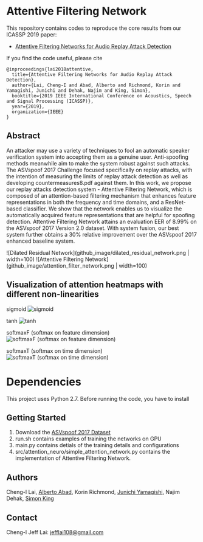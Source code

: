 # Attentive Filtering Network
This repository contains codes to reproduce the core results from our ICASSP 2019 paper: 
* [Attentive Filtering Networks for Audio Replay Attack Detection](https://arxiv.org/abs/1810.13048)
 
If you find the code useful, please cite
```
@inproceedings{lai2018attentive,
  title={Attentive Filtering Networks for Audio Replay Attack Detection},
  author={Lai, Cheng-I and Abad, Alberto and Richmond, Korin and Yamagishi, Junichi and Dehak, Najim and King, Simon},
  booktitle={2019 IEEE International Conference on Acoustics, Speech and Signal Processing (ICASSP)},
  year={2019},
  organization={IEEE}
}
```

## Abstract 
An attacker may use a variety of techniques to fool an automatic speaker verification system into accepting them as a genuine user. Anti-spoofing methods meanwhile aim to make the system robust against such attacks. The ASVspoof 2017 Challenge focused specifically on replay attacks, with the intention of measuring the limits of replay attack detection as well as developing countermeasures8.pdf against them. In this work, we propose our replay attacks detection system - Attentive Filtering Network, which is composed of an attention-based filtering mechanism that enhances feature representations in both the frequency and time domains, and a ResNet-based classifier. We show that the network enables us to visualize the automatically acquired feature representations that are helpful for spoofing detection. Attentive Filtering Network attains an evaluation EER of 8.99% on the ASVspoof 2017 Version 2.0 dataset. With system fusion, our best system further obtains a 30% relative improvement over the ASVspoof 2017 enhanced baseline system.

![Dilated Residual Network](github_image/dilated_residual_network.png | width=100)
![Attentive Filtering Network](github_image/attention_filter_network.png | width=100)

## Visualization of attention heatmaps with different non-linearities
sigmoid
![sigmoid](https://github.com/jefflai108/Attentive-Filtering-Network/raw/master/github_image/sigmoid.png)

tanh
![tanh](https://github.com/jefflai108/Attentive-Filtering-Network/raw/master/github_image/tanh.png)

softmaxF (softmax on feature dimension)
![softmaxF (softmax on feature dimension)](https://github.com/jefflai108/Attentive-Filtering-Network/raw/master/github_image/softmaxF.png)

softmaxT (softmax on time dimension)
![softmaxT (softmax on time dimension)](https://github.com/jefflai108/Attentive-Filtering-Network/raw/master/github_image/softmaxT.png)

# Dependencies
This project uses Python 2.7. Before running the code, you have to install

## Getting Started
1. Download the [ASVspoof 2017 Dataset](http://www.asvspoof.org/index2017.html)
2. run.sh contains examples of training the networks on GPU 
3. main.py contains detials of the training details and configurations
4. src/attention_neuro/simple_attention_network.py contains the implementation of Attentive Filtering Network.

## Authors 
Cheng-I Lai, [Alberto Abad](https://www.l2f.inesc-id.pt/w/Alberto_Abad_Gareta), Korin Richmond, [Junichi Yamagishi](https://nii-yamagishilab.github.io), Najim Dehak, [Simon King](http://homepages.inf.ed.ac.uk/simonk/)

## Contact 
Cheng-I Jeff Lai: jefflai108@gmail.com

